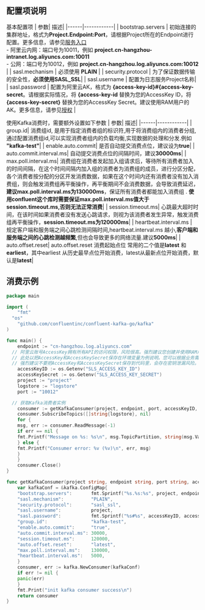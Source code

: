 ## 配置项说明

基本配置项
| 参数| 描述|
|------|------------|
| bootstrap.servers                                        | 初始连接的集群地址，格式为**Project.Endpoint:Port**，请根据Project所在的Endpoint进行配置。更多信息，请参见[服务入口](https://help.aliyun.com/document_detail/29008.htm#reference-wgx-pwq-zdb) <br/> - 阿里云内网：端口号为10011，例如 **project.cn-hangzhou-intranet.log.aliyuncs.com:10011** <br/> - 公网：端口号为10012，例如 **project.cn-hangzhou.log.aliyuncs.com:10012** |
| sasl.mechanism                                           | 必须使用 **PLAIN** |
| security.protocol                                        | 为了保证数据传输的安全性，**必须使用SASL_SSL**|
| sasl.username                                            | 配置为日志服务Project名称|
| sasl.password                                            | 配置为阿里云AK，格式为 **{access-key-id}#{access-key-secret**。请根据实际情况，将 **{access-key-id** 替换为您的AccessKey ID，将 **{access-key-secret}** 替换为您的AccessKey Secret。建议使用RAM用户的AK。更多信息，请参见[授权](https://help.aliyun.com/document_detail/47664.htm#task-xsk-ttc-ry)                                                                    |

使用Kafka消费时，需要额外设置如下参数
| 参数| 描述|
|------|------------|
| group.id| 消费组id, 是用于指定消费者组的标识符,用于将消费组内的消费者分组,通过配置消费组id,可以实现消费者组内的负载均衡,实现数据的处理和分发.例如 **"kafka-test"**|
| enable.auto.commit| 是否自动提交消费点位，建议设为**true**|
| auto.commit.interval.ms| 自动提交消费点位的间隔时间，建议**30000ms**|
| max.poll.interval.ms| 消费组在消费者发起加入组请求后，等待所有消费者加入的时间间隔，在这个时间间隔内加入组的消费者为消费组的成员，进行分区分配，各个消费者按分配的分区开发消费数据，如果在这个时间内还有消费者没有加入消费组，则会触发消费组再平衡操作，再平衡期间不会消费数据，会导致消费延迟，**建议max.poll.interval.ms为130000ms**，保证所有消费者都能加入消费组 . **使用confluent这个库时需要保证max.poll.interval.ms值大于session.timeout.ms,否则无法正常消费**|
| session.timeout.ms| 心跳最大超时时间，在该时间如果消费者没有发送心跳请求，则视为该消费者发生异常，触发消费组再平衡操作，**session.timeout.ms为120000ms**|
| heartbeat.interval.ms | 规定客户端和服务端之间心跳检测间隔时间,heartbeat.interval.ms 越小,**客户端和服务端之间的心跳检测越频繁**,但也会导致更多的网络流量.建议**5000ms**|
| auto.offset.reset| auto.offset.reset 消费起始点位 常用的二个值是**latest** 和**earliest**，其中earliest 从历史最早点位开始消费，latest从最新点位开始消费，默认是**latest**|

## 消费示例
```go
package main

import (
    "fmt"
  "os"
    "github.com/confluentinc/confluent-kafka-go/kafka"
)

func main() {
    endpoint := "cn-hangzhou.log.aliyuncs.com"
  // 阿里云账号AccessKey拥有所有API的访问权限，风险很高。强烈建议您创建并使用RAM用户进行API访问或日常运维，请登录RAM控制台创建RAM用户。
  // 此处以把AccessKey和AccessKeySecret保存在环境变量为例说明。您可以根据业务需要，保存到配置文件里。
  // 强烈建议不要把AccessKey和AccessKeySecret保存到代码里，会存在密钥泄漏风险。
    accessKeyID := os.Getenv("SLS_ACCESS_KEY_ID")
    accessKeySecret := os.Getenv("SLS_ACCESS_KEY_SECRET")
    project := "project"
    logstore := "logstore"
    port := "10012"

  // 获取Kafka消费者实例
    consumer := getKafkaConsumer(project, endpoint, port, accessKeyID, accessKeySecret)
    consumer.SubscribeTopics([]string{logstore}, nil)
    for {
    msg, err := consumer.ReadMessage(-1)
    if err == nil {
    fmt.Printf("Message on %s: %s\n", msg.TopicPartition, string(msg.Value))
    } else {
    fmt.Printf("Consumer error: %v (%v)\n", err, msg)
    }
    }
    consumer.Close()
}

func getKafkaConsumer(project string, endpoint string, port string, accessKeyID string, accessKeySecret string) *kafka.Consumer {
    var kafkaConf = &kafka.ConfigMap{
    "bootstrap.servers":       fmt.Sprintf("%s.%s:%s", project, endpoint, port),
    "sasl.mechanism":          "PLAIN",
    "security.protocol":       "sasl_ssl",
    "sasl.username":           project,
    "sasl.password":           fmt.Sprintf("%s#%s", accessKeyID, accessKeySecret),
    "group.id":                "kafka-test",
    "enable.auto.commit":      "true",
    "auto.commit.interval.ms": 30000,
    "session.timeout.ms":      120000,
    "auto.offset.reset":       "latest",
    "max.poll.interval.ms":    130000,
    "heartbeat.interval.ms":   5000,
    }
    consumer, err := kafka.NewConsumer(kafkaConf)
    if err != nil {
    panic(err)
    }
    fmt.Print("init kafka consumer success\n")
    return consumer
}
```
